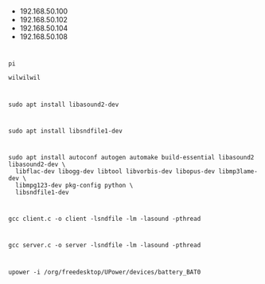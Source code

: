 #
- 192.168.50.100
- 192.168.50.102
- 192.168.50.104
- 192.168.50.108

#
```
pi
```

```
wilwilwil
```

#
```
sudo apt install libasound2-dev
```

#
```
sudo apt install libsndfile1-dev
```

#
```
sudo apt install autoconf autogen automake build-essential libasound2 libasound2-dev \
  libflac-dev libogg-dev libtool libvorbis-dev libopus-dev libmp3lame-dev \
  libmpg123-dev pkg-config python \
  libsndfile1-dev
```

#
```
gcc client.c -o client -lsndfile -lm -lasound -pthread
```


#
```
gcc server.c -o server -lsndfile -lm -lasound -pthread
```

#
```
upower -i /org/freedesktop/UPower/devices/battery_BAT0
```
